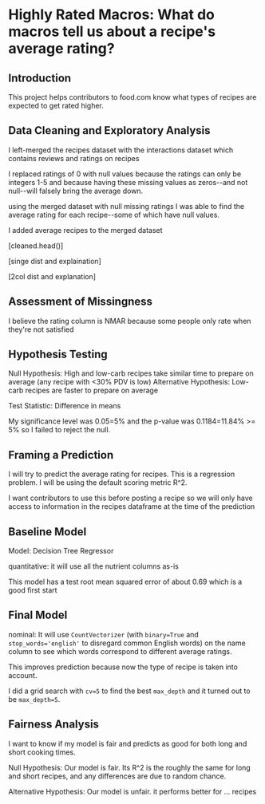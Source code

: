 # Highly Rated Macros: What do macros tell us about a recipe's average rating?

## Introduction
This project helps contributors to food.com know what types of recipes are expected to get rated higher.
## Data Cleaning and Exploratory Analysis
I left-merged the recipes dataset with the interactions dataset which contains reviews and ratings on recipes

I replaced ratings of 0 with null values because the ratings can only be integers 1-5 and because having these missing values as zeros--and not null--will falsely bring the average down.

using the merged dataset with null missing ratings I was able to find the average rating for each recipe--some of which have null values.

I added average recipes to the merged dataset

[cleaned.head()]


[singe dist and explaination]

[2col dist and explanation]
## Assessment of Missingness
I believe the rating column is NMAR because some people only rate when they're not satisfied
## Hypothesis Testing
Null Hypothesis: High and low-carb recipes take similar time to prepare on average (any recipe with <30% PDV is low)
Alternative Hypothesis: Low-carb recipes are faster to prepare on average

Test Statistic: Difference in means

My significance level was 0.05=5% and the p-value was 0.1184=11.84% >= 5% so I failed to reject the null.
## Framing a Prediction
I will try to predict the average rating for recipes. This is a regression problem. I will be using the default scoring metric R^2.

I want contributors to use this before posting a recipe so we will only have access to information in the recipes dataframe at the time of the prediction
## Baseline Model
Model: Decision Tree Regressor

quantitative: it will use all the nutrient columns as-is

This model has a test root mean squared error of about 0.69 which is a good first start

## Final Model
nominal: It will use `CountVectorizer` (with `binary=True` and `stop_words='english'` to disregard common English words) on the name column to see which words correspond to different average ratings.

This improves prediction because now the type of recipe is taken into account.

I did a grid search with `cv=5` to find the best `max_depth` and it turned out to be `max_depth=5`.

## Fairness Analysis
I want to know if my model is fair and predicts as good for both long and short cooking times.

Null Hypothesis: Our model is fair. Its R^2 is the roughly the same for long and short recipes, and any differences are due to random chance.

Alternative Hypothesis: Our model is unfair. it performs better for ... recipes
